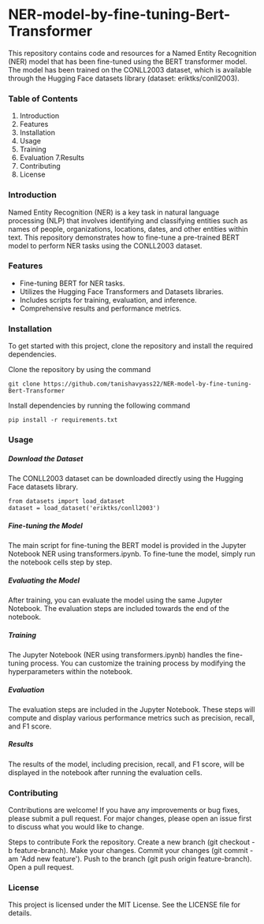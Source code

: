 # NER-model-by-fine-tuning-Bert-Transformer
This repository contains code and resources for a Named Entity Recognition (NER) model that has been fine-tuned using the BERT transformer model. The model has been trained on the CONLL2003 dataset, which is available through the Hugging Face datasets library (dataset: eriktks/conll2003).

### Table of Contents
1. Introduction
2. Features
3. Installation
4. Usage
5. Training
6. Evaluation
7.Results
8. Contributing
9. License

### Introduction
Named Entity Recognition (NER) is a key task in natural language processing (NLP) that involves identifying and classifying entities such as names of people, organizations, locations, dates, and other entities within text. This repository demonstrates how to fine-tune a pre-trained BERT model to perform NER tasks using the CONLL2003 dataset.

### Features
- Fine-tuning BERT for NER tasks.
- Utilizes the Hugging Face Transformers and Datasets libraries.
- Includes scripts for training, evaluation, and inference.
- Comprehensive results and performance metrics.

### Installation
To get started with this project, clone the repository and install the required dependencies.

Clone the repository by using the command
```
git clone https://github.com/tanishavyass22/NER-model-by-fine-tuning-Bert-Transformer
```
Install dependencies by running the following command
```
pip install -r requirements.txt
```
### Usage
##### Download the Dataset
The CONLL2003 dataset can be downloaded directly using the Hugging Face datasets library.
```
from datasets import load_dataset
dataset = load_dataset('eriktks/conll2003')
```
##### Fine-tuning the Model
The main script for fine-tuning the BERT model is provided in the Jupyter Notebook NER using transformers.ipynb. To fine-tune the model, simply run the notebook cells step by step.

##### Evaluating the Model
After training, you can evaluate the model using the same Jupyter Notebook. The evaluation steps are included towards the end of the notebook.

##### Training
The Jupyter Notebook (NER using transformers.ipynb) handles the fine-tuning process. You can customize the training process by modifying the hyperparameters within the notebook.

##### Evaluation
The evaluation steps are included in the Jupyter Notebook. These steps will compute and display various performance metrics such as precision, recall, and F1 score.

##### Results
The results of the model, including precision, recall, and F1 score, will be displayed in the notebook after running the evaluation cells.

### Contributing
Contributions are welcome! If you have any improvements or bug fixes, please submit a pull request. For major changes, please open an issue first to discuss what you would like to change.

Steps to contribute
Fork the repository.
Create a new branch (git checkout -b feature-branch).
Make your changes.
Commit your changes (git commit -am 'Add new feature').
Push to the branch (git push origin feature-branch).
Open a pull request.

### License
This project is licensed under the MIT License. See the LICENSE file for details.

